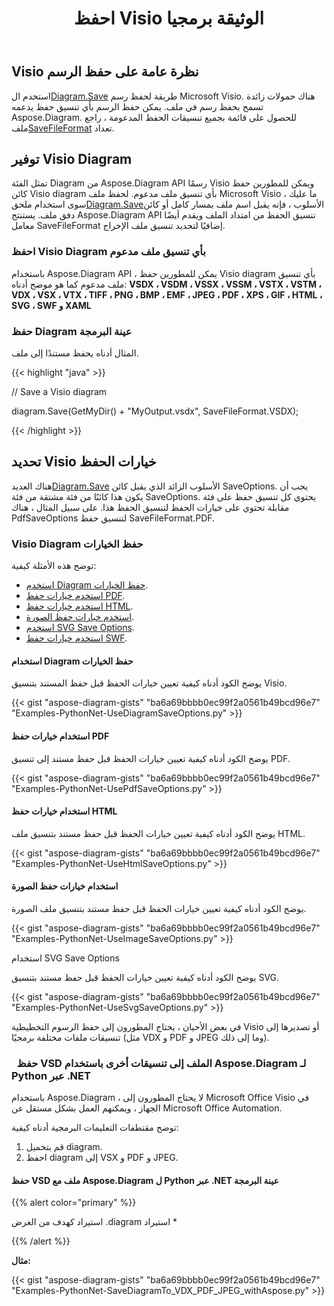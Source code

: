 ﻿---
title: احفظ Visio الوثيقة برمجيا
linktitle: احفظ الوثيقة Visio
type: docs
weight: 30
url: /ar/python-net/save-visio-document/
description: تصف هذه الصفحة كيفية حفظ Visio مستند إلى ملف ، دفق باستخدام مكتبة Aspose.Diagram.
---
## **Visio نظرة عامة على حفظ الرسم**
 استخدم ال[Diagram.Save]() طريقة لحفظ رسم Microsoft Visio. هناك حمولات زائدة تسمح بحفظ رسم في ملف. يمكن حفظ الرسم بأي تنسيق حفظ يدعمه Aspose.Diagram. للحصول على قائمة بجميع تنسيقات الحفظ المدعومة ، راجع ملف[SaveFileFormat]() تعداد.
## **توفير Visio Diagram**
 تمثل الفئة Diagram من Aspose.Diagram API رسمًا Visio ويمكن للمطورين حفظ كائن Visio diagram بأي تنسيق ملف مدعوم. لحفظ ملف Microsoft Visio ، ما عليك سوى استخدام ملحق[Diagram.Save]()الأسلوب ، فإنه يقبل اسم ملف بمسار كامل أو كائن دفق ملف. يستنتج Aspose.Diagram API تنسيق الحفظ من امتداد الملف ويقدم أيضًا معامل SaveFileFormat إضافيًا لتحديد تنسيق ملف الإخراج.
### **احفظ Visio Diagram بأي تنسيق ملف مدعوم**
باستخدام Aspose.Diagram API ، يمكن للمطورين حفظ Visio diagram بأي تنسيق ملف مدعوم كما هو موضح أدناه:
**VSDX ، VSDM ، VSSX ، VSSM ، VSTX ، VSTM ، VDX ، VSX ، VTX ، TIFF ، PNG ، BMP ، EMF ، JPEG ، PDF ، XPS ، GIF ، HTML ، SVG ، SWF و XAML**
### **حفظ Diagram عينة البرمجة**
المثال أدناه يحفظ مستندًا إلى ملف.

{{< highlight "java" >}}

 // Save a Visio diagram

diagram.Save(GetMyDir() + "MyOutput.vsdx", SaveFileFormat.VSDX);

{{< /highlight >}}
## **تحديد Visio خيارات الحفظ**
 هناك العديد[Diagram.Save]() الأسلوب الزائد الذي يقبل كائن SaveOptions. يجب أن يكون هذا كائنًا من فئة مشتقة من فئة SaveOptions. يحتوي كل تنسيق حفظ على فئة مقابلة تحتوي على خيارات الحفظ لتنسيق الحفظ هذا. على سبيل المثال ، هناك PdfSaveOptions لتنسيق حفظ SaveFileFormat.PDF.
### **Visio Diagram حفظ الخيارات**
توضح هذه الأمثلة كيفية:

- [استخدم Diagram حفظ الخيارات](https://docs.aspose.com/diagram/python-net/save-visio-document/).
- [استخدم خيارات حفظ PDF](https://docs.aspose.com/diagram/python-net/save-visio-document/).
- [استخدم خيارات حفظ HTML](https://docs.aspose.com/diagram/python-net/save-visio-document/).
- [استخدم خيارات حفظ الصورة](https://docs.aspose.com/diagram/python-net/save-visio-document/).
- [استخدم SVG Save Options](https://docs.aspose.com/diagram/python-net/save-visio-document/).
- [استخدم خيارات حفظ SWF](https://docs.aspose.com/diagram/python-net/save-visio-document/).
#### **استخدام Diagram حفظ الخيارات**
يوضح الكود أدناه كيفية تعيين خيارات الحفظ قبل حفظ المستند بتنسيق Visio.

{{< gist "aspose-diagram-gists" "ba6a69bbbb0ec99f2a0561b49bcd96e7" "Examples-PythonNet-UseDiagramSaveOptions.py" >}}



#### **استخدام خيارات حفظ PDF**
يوضح الكود أدناه كيفية تعيين خيارات الحفظ قبل حفظ مستند إلى تنسيق PDF.

{{< gist "aspose-diagram-gists" "ba6a69bbbb0ec99f2a0561b49bcd96e7" "Examples-PythonNet-UsePdfSaveOptions.py" >}}



#### **استخدام خيارات حفظ HTML**
يوضح الكود أدناه كيفية تعيين خيارات الحفظ قبل حفظ مستند بتنسيق ملف HTML.

{{< gist "aspose-diagram-gists" "ba6a69bbbb0ec99f2a0561b49bcd96e7" "Examples-PythonNet-UseHtmlSaveOptions.py" >}}



#### **استخدام خيارات حفظ الصورة**
يوضح الكود أدناه كيفية تعيين خيارات الحفظ قبل حفظ مستند بتنسيق ملف الصورة.



{{< gist "aspose-diagram-gists" "ba6a69bbbb0ec99f2a0561b49bcd96e7" "Examples-PythonNet-UseImageSaveOptions.py" >}}


استخدام SVG Save Options

يوضح الكود أدناه كيفية تعيين خيارات الحفظ قبل حفظ مستند بتنسيق SVG.

{{< gist "aspose-diagram-gists" "ba6a69bbbb0ec99f2a0561b49bcd96e7" "Examples-PythonNet-UseSvgSaveOptions.py" >}}

في بعض الأحيان ، يحتاج المطورون إلى حفظ الرسوم التخطيطية Visio أو تصديرها إلى تنسيقات ملفات مختلفة برمجيًا (مثل VDX و PDF و JPEG وما إلى ذلك).

### ` `**حفظ VSD الملف إلى تنسيقات أخرى باستخدام Aspose.Diagram لـ Python عبر .NET**
باستخدام Aspose.Diagram ، لا يحتاج المطورون إلى Microsoft Office Visio في الجهاز ، ويمكنهم العمل بشكل مستقل عن Microsoft Office Automation.

توضح مقتطفات التعليمات البرمجية أدناه كيفية:

1. قم بتحميل diagram.
1. احفظ diagram إلى VSX و PDF و JPEG.
#### **حفظ VSD ملف مع Aspose.Diagram ل Python عبر .NET عينة البرمجة**
{{% alert color="primary" %}} 

استيراد كهدف
من الغرض .diagram استيراد *

{{% /alert %}} 

**مثال:**

{{< gist "aspose-diagram-gists" "ba6a69bbbb0ec99f2a0561b49bcd96e7" "Examples-PythonNet-SaveDiagramTo_VDX_PDF_JPEG_withAspose.py" >}}
